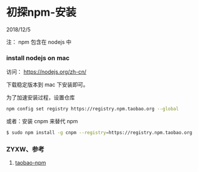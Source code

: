 # 初探npm-安装
2018/12/5


注： npm 包含在 nodejs 中

### install nodejs on mac

访问：
https://nodejs.org/zh-cn/

下载稳定版本到 mac 下安装即可。

为了加速安装过程，设置仓库
```bash
npm config set registry https://registry.npm.taobao.org --global

```

或者：安装 cnpm 来替代 npm
```bash
$ sudo npm install -g cnpm --registry=https://registry.npm.taobao.org

```



### ZYXW、参考
1. [taobao-npm](https://npm.taobao.org/)
